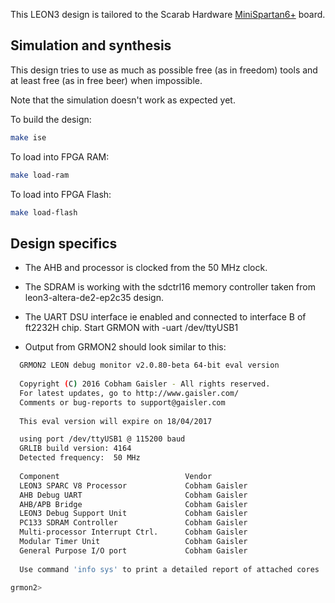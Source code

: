 This LEON3 design is tailored to the Scarab Hardware [MiniSpartan6+](https://www.scarabhardware.com/minispartan6/) board.

Simulation and synthesis
------------------------

This design tries to use as much as possible free (as in freedom) tools and at least free (as in free beer) when impossible.


Note that the simulation doesn't work as expected yet.


To build the design:
```bash
make ise
```

To load into FPGA RAM:
```bash
make load-ram
```

To load into FPGA Flash:
```bash
make load-flash
```

Design specifics
----------------

* The AHB and processor is clocked from the 50 MHz clock.

* The SDRAM is working with the sdctrl16 memory controller taken from leon3-altera-de2-ep2c35 design.

* The UART DSU interface ie enabled and connected to interface B of ft2232H chip.
  Start GRMON with -uart /dev/ttyUSB1

* Output from GRMON2 should look similar to this:

```bash
  GRMON2 LEON debug monitor v2.0.80-beta 64-bit eval version
  
  Copyright (C) 2016 Cobham Gaisler - All rights reserved.
  For latest updates, go to http://www.gaisler.com/
  Comments or bug-reports to support@gaisler.com
  
  This eval version will expire on 18/04/2017

  using port /dev/ttyUSB1 @ 115200 baud
  GRLIB build version: 4164
  Detected frequency:  50 MHz
  
  Component                            Vendor
  LEON3 SPARC V8 Processor             Cobham Gaisler
  AHB Debug UART                       Cobham Gaisler
  AHB/APB Bridge                       Cobham Gaisler
  LEON3 Debug Support Unit             Cobham Gaisler
  PC133 SDRAM Controller               Cobham Gaisler
  Multi-processor Interrupt Ctrl.      Cobham Gaisler
  Modular Timer Unit                   Cobham Gaisler
  General Purpose I/O port             Cobham Gaisler
  
  Use command 'info sys' to print a detailed report of attached cores

grmon2> 

```